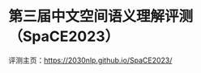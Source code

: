 # 第三届中文空间语义理解评测（SpaCE2023）

评测主页：<a href="https://2030nlp.github.io/SpaCE2023/" target="_blank">https://2030nlp.github.io/SpaCE2023/</a>
